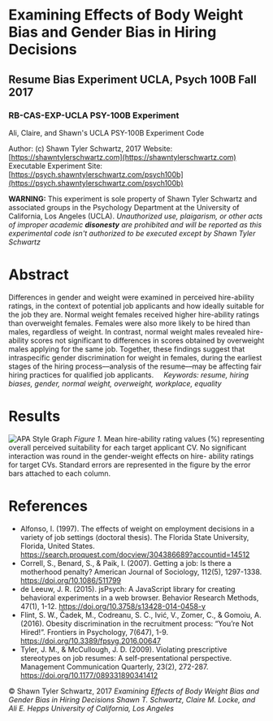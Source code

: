 # Examining Effects of Body Weight Bias and Gender Bias in Hiring Decisions
## Resume Bias Experiment UCLA, Psych 100B Fall 2017
### RB-CAS-EXP-UCLA PSY-100B Experiment
Ali, Claire, and Shawn's UCLA PSY-100B Experiment Code

Author: (c) Shawn Tyler Schwartz, 2017 
Website: [https://shawntylerschwartz.com](https://shawntylerschwartz.com)
Executable Experiment Site: [https://psych.shawntylerschwartz.com/psych100b](https://psych.shawntylerschwartz.com/psych100b)

**WARNING:** This experiment is sole property of Shawn Tyler Schwartz and associated groups in the Psychology Department at the University of California, Los Angeles (UCLA). *Unauthorized use, plaigarism, or other acts of improper academic **disonesty** are prohibited and will be reported as this experimental code isn't authorized to be executed except by Shawn Tyler Schwartz*

# Abstract
Differences in gender and weight were examined in perceived hire-ability ratings, in the context of potential job applicants and how ideally suitable for the job they are. Normal weight females received higher hire-ability ratings than overweight females. Females were also more likely to be hired than males, regardless of weight. In contrast, normal weight males revealed hire-ability scores not significant to differences in scores obtained by overweight males applying for the same job. Together, these findings suggest that intraspecific gender discrimination for weight in females, during the earliest stages of the hiring process––analysis of the resume––may be affecting fair hiring practices for qualified job applicants.
&nbsp;&nbsp;&nbsp;&nbsp;*Keywords: resume, hiring biases, gender, normal weight, overweight, workplace, equality*

# Results
![APA Style Graph](https://psych.shawntylerschwartz.com/CASPsych100BExpGraph.png "Figure 1")
*Figure 1.* Mean hire-ability rating values (%) representing overall perceived suitability for each 
target applicant CV. No significant interaction was round in the gender-weight effects on hire-
ability ratings for target CVs. Standard errors are represented in the figure by the error bars 
attached to each column.

# References
* Alfonso, I. (1997). The effects of weight on employment decisions in a variety of job settings (doctoral thesis). The Florida State University, Florida, United States. https://search.proquest.com/docview/304386689?accountid=14512  
* Correll, S., Benard, S., & Paik, I. (2007). Getting a job: Is there a motherhood penalty? American Journal of Sociology, 112(5), 1297-1338. https://doi.org/10.1086/511799 
* de Leeuw, J. R. (2015). jsPsych: A JavaScript library for creating behavioral experiments in a web browser. Behavior Research Methods, 47(1), 1-12. https://doi.org/10.3758/s13428-014-0458-y
* Flint, S. W., Čadek, M., Codreanu, S. C., Ivić, V., Zomer, C., & Gomoiu, A. (2016). Obesity discrimination in the recruitment process: “You’re Not Hired!”. Frontiers in Psychology, 7(647), 1-9. https://doi.org/10.3389/fpsyg.2016.00647 
* Tyler, J. M., & McCullough, J. D. (2009). Violating prescriptive stereotypes on job resumes: A self-presentational perspective. Management Communication Quarterly, 23(2), 272-287. https://doi.org/10.1177/089331890341412

&copy; Shawn Tyler Schwartz, 2017
*Examining Effects of Body Weight Bias and Gender Bias in Hiring Decisions*
*Shawn T. Schwartz, Claire M. Locke, and Ali E. Hepps*
*University of California, Los Angeles*
